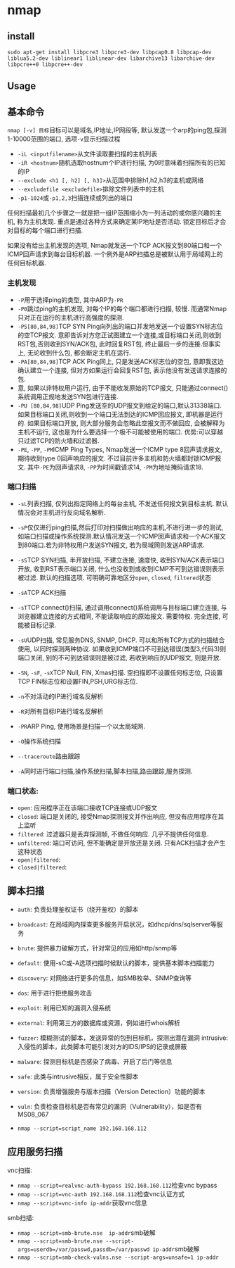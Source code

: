 # nmap

## install

`sudo apt-get install libpcre3 libpcre3-dev libpcap0.8 libpcap-dev liblua5.2-dev liblinear1 liblinear-dev libarchive13 libarchive-dev libpcre++0 libpcre++-dev`

## Usage

## 基本命令

`nmap [-v] 目标`目标可以是域名,IP地址,IP网段等, 默认发送一个arp的ping包,探测1-10000范围的端口, 选项`-v`显示扫描过程
  * `-iL <inputfilename>`从文件读取要扫描的主机列表
  * `-iR <hostnum>`随机选取hostnum个IP进行扫描, 为0时意味着扫描所有的已知的IP
  * `--exclude <h1 [, h2] [, h3]>`从范围中排除h1,h2,h3的主机或网络
  * `--excludefile <excludefile>`排除文件列表中的主机
  * `-p1-1024`或`-p1,2,3`扫描连续或列出的端口

任何扫描最初几个步骤之一就是把一组IP范围缩小为一列活动的或你感兴趣的主机, 称为主机发现. 重点是通过各种方式来确定某IP地址是否活动. 锁定目标后才会对目标的每个端口进行扫描.

如果没有给出主机发现的选项, Nmap就发送一个TCP ACK报文到80端口和一个ICMP回声请求到每台目标机器. 一个例外是ARP扫描总是被默认用于局域网上的任何目标机器. 


### 主机发现

* `-P`用于选择ping的类型, 其中ARP为`-PR`
* `-P0`跳过ping的主机发现, 对每个IP的每个端口都进行扫描, 较慢. 而通常Nmap只对正在运行的主机进行高强度的探测.
* `-PS[80,84,98]`TCP SYN Ping向列出的端口并发地发送一个设置SYN标志位的空TCP报文. 意即告诉对方您正试图建立一个连接,或目标端口关闭,则收到RST包,否则收到SYN/ACK包, 此时回复RST包, 终止最后一步的连接.但事实上, 无论收到什么包, 都会断定主机在运行.
* `-PA[80,84,98]`TCP ACK Ping同上, 只是发送ACK标志位的空包, 意即我这边确认建立一个连接, 但对方如果运行会回复RST包, 表示他没有发送请求连接的包.
* 意, 如果以非特权用户运行, 由于不能收发原始的TCP报文, 只能通过connect()系统调用正规地发送SYN包进行连接.
* `-PU [80,84,98]`UDP Ping发送空的UDP报文到给定的端口,默认31338端口. 如果目标端口关闭,则收到一个端口无法到达的ICMP回应报文, 即机器是运行的. 如果目标端口开放, 则大部分服务会忽略此空报文而不做回应, 会被解释为主机不运行, 这也是为什么要选择一个极不可能被使用的端口. 优势:可以穿越只过滤TCP的防火墙和过滤器.
* `-PE`, `-PP`, `-PM`ICMP Ping Types, Nmap发送一个ICMP type 8回声请求报文, 期待收到type 0回声响应的报文. 不过目前许多主机和防火墙都封锁ICMP报文. 其中`-PE`为回声请求8, `-PP`为时间戳请求14, `-PM`为地址掩码请求18.

### 端口扫描

* `-sL`列表扫描, 仅列出指定网络上的每台主机, 不发送任何报文到目标主机. 默认情况会对主机进行反向域名解析. 
* `-sP`仅仅进行ping扫描,然后打印对扫描做出响应的主机,不进行进一步的测试,如端口扫描或操作系统探测.默认情况发送一个ICMP回声请求和一个ACK报文到80端口.若为非特权用户发送SYN报文, 若为局域网则发送ARP请求.
* `-sS`TCP SYN扫描, 半开放扫描, 不建立连接, 速度快, 收到SYN/ACK表示端口开放, 收到RST表示端口关闭, 什么也没收到或收到ICMP不可到达错误则表示被过滤. 默认的扫描选项. 可明确可靠地区分`open`, `closed`, `filtered`状态
* `-sA`TCP ACK扫描
* `-sT`TCP connect()扫描, 通过调用connect()系统调用与目标端口建立连接, 与浏览器建立连接的方式相同, 不能读取响应的原始报文. 需要特权. 完全连接, 可能被目标记录.
* `-sU`UDP扫描, 常见服务DNS, SNMP, DHCP. 可以和所有TCP方式的扫描结合使用, 以同时探测两种协议. 如果收到ICMP端口不可到达错误(类型3,代码3)则端口关闭, 别的不可到达错误则是被过滤, 若收到响应的UDP报文, 则是开放.
* `-SN`, `-sF`, `-sX`TCP Null, FIN, Xmas扫描. 空扫描即不设置任何标志位, 只设置TCP FIN标志位和设置FIN,PSH,URG标志位.

* `-n`不对活动的IP进行域名反解析
* `-R`对所有目标IP进行域名反解析
* `-PR`ARP Ping, 使用场景是扫描一个以太局域网.
* `-O`操作系统扫描
* `--traceroute`路由跟踪
* `-A`同时进行端口扫描,操作系统扫描,脚本扫描,路由跟踪,服务探测.

### 端口状态:

* `open`: 应用程序正在该端口接收TCP连接或UDP报文
* `closed`: 端口是关闭的, 接受Nmap探测报文并作出响应, 但没有应用程序在其上监听
* `filtered`: 过滤器只是丢弃探测帧, 不做任何响应. 几乎不提供任何信息.
* `unfiltered`: 端口可访问, 但不能确定是开放还是关闭. 只有ACK扫描才会产生这种状态
* `open|filtered`: 
* `closed|filtered`:

## 脚本扫描

* `auth`: 负责处理鉴权证书（绕开鉴权）的脚本  
* `broadcast`: 在局域网内探查更多服务开启状况，如dhcp/dns/sqlserver等服务  
* `brute`: 提供暴力破解方式，针对常见的应用如http/snmp等  
* `default`: 使用-sC或-A选项扫描时候默认的脚本，提供基本脚本扫描能力  
* `discovery`: 对网络进行更多的信息，如SMB枚举、SNMP查询等  
* `dos`: 用于进行拒绝服务攻击  
* `exploit`: 利用已知的漏洞入侵系统  
* `external`: 利用第三方的数据库或资源，例如进行whois解析  
* `fuzzer`: 模糊测试的脚本，发送异常的包到目标机，探测出潜在漏洞 intrusive: 入侵性的脚本，此类脚本可能引发对方的IDS/IPS的记录或屏蔽  
* `malware`: 探测目标机是否感染了病毒、开启了后门等信息  
* `safe`: 此类与intrusive相反，属于安全性脚本  
* `version`: 负责增强服务与版本扫描（Version Detection）功能的脚本  
* `vuln`: 负责检查目标机是否有常见的漏洞（Vulnerability），如是否有MS08_067

* `nmap --script=script_name 192.168.168.112`

## 应用服务扫描

vnc扫描: 
* `nmap --script=realvnc-auth-bypass 192.168.168.112`检查vnc bypass
* `nmap --script=vnc-auth 192.168.168.112`检查vnc认证方式
* `nmap --script=vnc-info ip-addr`获取vnc信息

smb扫描:
* `nmap --script=smb-brute.nse  ip-addr`smb破解
* `nmap --script=smb-brute.nse --script-args=userdb=/var/passwd,passdb=/var/passwd ip-addr`smb破解
* `nmap --script=smb-check-vulns.nse --script-args=unsafe=1 ip-addr`
